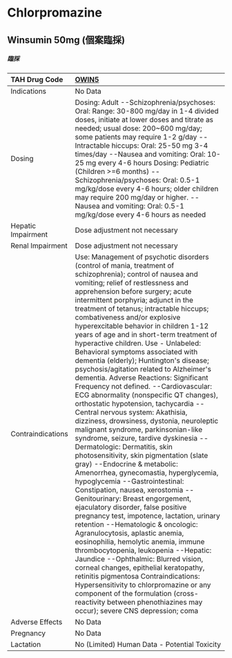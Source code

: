 # Chlorpromazine

## Winsumin 50mg (個案臨採)

##### 臨採

| TAH Drug Code      | [OWIN5](https://www.tahsda.org.tw/drugs/hissearch.php?drug_code=OWIN5)                                                                                                                                                                                                                                                                                                                                                                                                                                                                                                                                                                                                                                                                                                                                                                                                                                                                                                                                                                                                                                                                                                                                                                                                                                                                                                                                                                                                                                                                                                                                                                                                        |
|:-------------------|:------------------------------------------------------------------------------------------------------------------------------------------------------------------------------------------------------------------------------------------------------------------------------------------------------------------------------------------------------------------------------------------------------------------------------------------------------------------------------------------------------------------------------------------------------------------------------------------------------------------------------------------------------------------------------------------------------------------------------------------------------------------------------------------------------------------------------------------------------------------------------------------------------------------------------------------------------------------------------------------------------------------------------------------------------------------------------------------------------------------------------------------------------------------------------------------------------------------------------------------------------------------------------------------------------------------------------------------------------------------------------------------------------------------------------------------------------------------------------------------------------------------------------------------------------------------------------------------------------------------------------------------------------------------------------|
| Indications        | No Data                                                                                                                                                                                                                                                                                                                                                                                                                                                                                                                                                                                                                                                                                                                                                                                                                                                                                                                                                                                                                                                                                                                                                                                                                                                                                                                                                                                                                                                                                                                                                                                                                                                                       |
| Dosing             | Dosing: Adult --Schizophrenia/psychoses: Oral: Range: 30-800 mg/day in 1-4 divided doses, initiate at lower doses and titrate as needed; usual dose: 200~600 mg/day; some patients may require 1-2 g/day --Intractable hiccups: Oral: 25-50 mg 3-4 times/day --Nausea and vomiting: Oral: 10-25 mg every 4-6 hours Dosing: Pediatric (Children >=6 months) --Schizophrenia/psychoses: Oral: 0.5-1 mg/kg/dose every 4-6 hours; older children may require 200 mg/day or higher. --Nausea and vomiting: Oral: 0.5-1 mg/kg/dose every 4-6 hours as needed                                                                                                                                                                                                                                                                                                                                                                                                                                                                                                                                                                                                                                                                                                                                                                                                                                                                                                                                                                                                                                                                                                                        |
| Hepatic Impairment | Dose adjustment not necessary                                                                                                                                                                                                                                                                                                                                                                                                                                                                                                                                                                                                                                                                                                                                                                                                                                                                                                                                                                                                                                                                                                                                                                                                                                                                                                                                                                                                                                                                                                                                                                                                                                                 |
| Renal Impairment   | Dose adjustment not necessary                                                                                                                                                                                                                                                                                                                                                                                                                                                                                                                                                                                                                                                                                                                                                                                                                                                                                                                                                                                                                                                                                                                                                                                                                                                                                                                                                                                                                                                                                                                                                                                                                                                 |
| Contraindications  | Use: Management of psychotic disorders (control of mania, treatment of schizophrenia); control of nausea and vomiting; relief of restlessness and apprehension before surgery; acute intermittent porphyria; adjunct in the treatment of tetanus; intractable hiccups; combativeness and/or explosive hyperexcitable behavior in children 1-12 years of age and in short-term treatment of hyperactive children. Use - Unlabeled: Behavioral symptoms associated with dementia (elderly); Huntington's disease; psychosis/agitation related to Alzheimer's dementia. Adverse Reactions: Significant Frequency not defined. --Cardiovascular: ECG abnormality (nonspecific QT changes), orthostatic hypotension, tachycardia --Central nervous system: Akathisia, dizziness, drowsiness, dystonia, neuroleptic malignant syndrome, parkinsonian-like syndrome, seizure, tardive dyskinesia --Dermatologic: Dermatitis, skin photosensitivity, skin pigmentation (slate gray) --Endocrine & metabolic: Amenorrhea, gynecomastia, hyperglycemia, hypoglycemia --Gastrointestinal: Constipation, nausea, xerostomia --Genitourinary: Breast engorgement, ejaculatory disorder, false positive pregnancy test, impotence, lactation, urinary retention --Hematologic & oncologic: Agranulocytosis, aplastic anemia, eosinophilia, hemolytic anemia, immune thrombocytopenia, leukopenia --Hepatic: Jaundice --Ophthalmic: Blurred vision, corneal changes, epithelial keratopathy, retinitis pigmentosa Contraindications: Hypersensitivity to chlorpromazine or any component of the formulation (cross-reactivity between phenothiazines may occur); severe CNS depression; coma |
| Adverse Effects    | No Data                                                                                                                                                                                                                                                                                                                                                                                                                                                                                                                                                                                                                                                                                                                                                                                                                                                                                                                                                                                                                                                                                                                                                                                                                                                                                                                                                                                                                                                                                                                                                                                                                                                                       |
| Pregnancy          | No Data                                                                                                                                                                                                                                                                                                                                                                                                                                                                                                                                                                                                                                                                                                                                                                                                                                                                                                                                                                                                                                                                                                                                                                                                                                                                                                                                                                                                                                                                                                                                                                                                                                                                       |
| Lactation          | No (Limited) Human Data - Potential Toxicity                                                                                                                                                                                                                                                                                                                                                                                                                                                                                                                                                                                                                                                                                                                                                                                                                                                                                                                                                                                                                                                                                                                                                                                                                                                                                                                                                                                                                                                                                                                                                                                                                                  |

